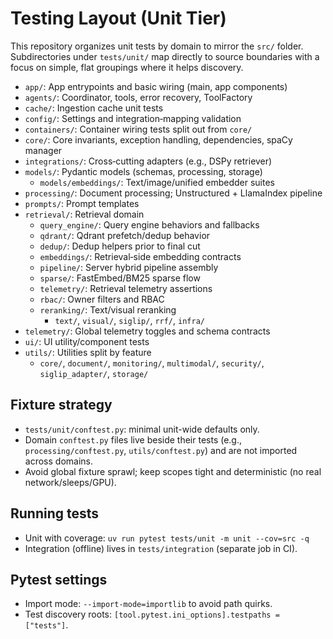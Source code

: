 # Testing Layout (Unit Tier)

This repository organizes unit tests by domain to mirror the `src/` folder. Subdirectories under `tests/unit/` map directly to source boundaries with a focus on simple, flat groupings where it helps discovery.

- `app/`: App entrypoints and basic wiring (main, app components)
- `agents/`: Coordinator, tools, error recovery, ToolFactory
- `cache/`: Ingestion cache unit tests
- `config/`: Settings and integration‑mapping validation
- `containers/`: Container wiring tests split out from `core/`
- `core/`: Core invariants, exception handling, dependencies, spaCy manager
- `integrations/`: Cross‑cutting adapters (e.g., DSPy retriever)
- `models/`: Pydantic models (schemas, processing, storage)
  - `models/embeddings/`: Text/image/unified embedder suites
- `processing/`: Document processing; Unstructured + LlamaIndex pipeline
- `prompts/`: Prompt templates
- `retrieval/`: Retrieval domain
  - `query_engine/`: Query engine behaviors and fallbacks
  - `qdrant/`: Qdrant prefetch/dedup behavior
  - `dedup/`: Dedup helpers prior to final cut
  - `embeddings/`: Retrieval‑side embedding contracts
  - `pipeline/`: Server hybrid pipeline assembly
  - `sparse/`: FastEmbed/BM25 sparse flow
  - `telemetry/`: Retrieval telemetry assertions
  - `rbac/`: Owner filters and RBAC
  - `reranking/`: Text/visual reranking
    - `text/`, `visual/`, `siglip/`, `rrf/`, `infra/`
- `telemetry/`: Global telemetry toggles and schema contracts
- `ui/`: UI utility/component tests
- `utils/`: Utilities split by feature
  - `core/`, `document/`, `monitoring/`, `multimodal/`, `security/`, `siglip_adapter/`, `storage/`

## Fixture strategy

- `tests/unit/conftest.py`: minimal unit-wide defaults only.
- Domain `conftest.py` files live beside their tests (e.g., `processing/conftest.py`, `utils/conftest.py`) and are not imported across domains.
- Avoid global fixture sprawl; keep scopes tight and deterministic (no real network/sleeps/GPU).

## Running tests

- Unit with coverage: `uv run pytest tests/unit -m unit --cov=src -q`
- Integration (offline) lives in `tests/integration` (separate job in CI).

## Pytest settings

- Import mode: `--import-mode=importlib` to avoid path quirks.
- Test discovery roots: `[tool.pytest.ini_options].testpaths = ["tests"]`.
